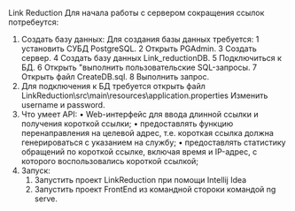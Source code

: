 Link Reduction
Для начала работы с сервером сокращения ссылок потребеутся:
1. Создать базу данных:
	Для создания базы данных требуется: 
		1 установить СУБД PostgreSQL.
		2 Открыть PGAdmin. 
		3 Создать сервер. 
		4 Создать базу данных Link_reductionDB.
		5 Подключиться к БД. 
		6 Открыть "выполнить пользовательские SQL-запросы. 
		7 Открыть файл CreateDB.sql. 
		8 Выполнить запрос. 
2. Для подключения к БД требуется открыть файл LinkReduction\src\main\resources\application.properties
   Изменить username и password.
3. Что умеет API:
	• Web-интерфейс для ввода длинной ссылки и получения короткой ссылки;
	• предоставлять функцию перенаправления на целевой адрес, т.е. короткая ссылка должна генерироваться с указанием на службу;
	• предоставлять статистику обращений по короткой ссылке, включая время и IP-адрес, с которого воспользовались короткой ссылкой;	
4. Запуск:
	1. Запустить проект LinkReduction при помощи Intellij Idea
	2. Запустить проект FrontEnd из командной стороки командой ng serve.